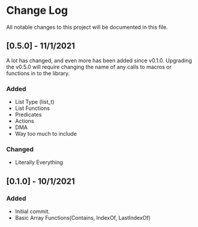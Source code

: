 
# Change Log
All notable changes to this project will be documented in this file.
 
## [0.5.0] - 11/1/2021
  
A lot has changed, and even more has been added since v0.1.0.
Upgrading the v0.5.0 will require changing the name of any calls to macros or functions in to the library.
 
### Added

* List Type (list_t)
* List Functions
* Predicates
* Actions
* DMA
* Way too much to include
 
### Changed
  
* Literally Everything 
 
## [0.1.0] - 10/1/2021
 
### Added
   
* Initial commit.
* Basic Array Functions(Contains, IndexOf, LastIndexOf)
